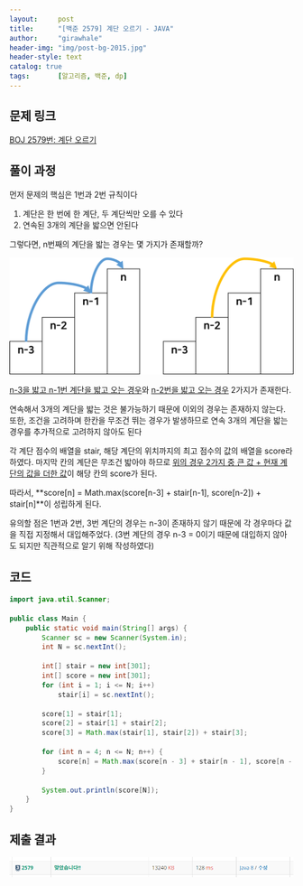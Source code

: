 ```yaml
---
layout:     post
title:      "[백준 2579] 계단 오르기 - JAVA"
author:     "girawhale"
header-img: "img/post-bg-2015.jpg"
header-style: text 
catalog: true
tags:		[알고리즘, 백준, dp]
---
```


## 문제 링크

[BOJ 2579번: 계단 오르기](https://www.acmicpc.net/problem/2579)



## 풀이 과정

먼저 문제의 핵심은 1번과 2번 규칙이다

1. 계단은 한 번에 한 계단, 두 계단씩만 오를 수 있다
2. 연속된 3개의 계단을 밟으면 안된다



그렇다면, n번째의 계단을 밟는 경우는 몇 가지가 존재할까?

![img1](/img/in-post/algo/boj2579-1.png)

<u>n-3을 밟고 n-1번 계단을 밟고 오는 경우</u>와 <u>n-2번을 밟고 오는 경우</u> 2가지가 존재한다.

연속해서 3개의 계단을 밟는 것은 불가능하기 때문에 이외의 경우는 존재하지 않는다. 또한, 조건을 고려하며 한칸을 무조건 뛰는 경우가 발생하므로 연속 3개의 계단을 밟는 경우를 추가적으로 고려하지 않아도 된다



각 계단 점수의 배열을 stair, 해당 계단의 위치까지의 최고 점수의 값의 배열을 score라 하였다. 마지막 칸의 계단은 무조건 밟아야 하므로 <u>위의 경우 2가지 중 큰 값 + 현재 계단의 값을 더한 값</u>이 해당 칸의 score가 된다.

따라서, **score[n] = Math.max(score[n-3] + stair[n-1], score[n-2]) + stair[n]**이 성립하게 된다.



유의할 점은 1번과 2번, 3번 계단의 경우는 n-3이 존재하지 않기 때문에 각 경우마다 값을 직접 지정해서 대입해주었다. (3번 계단의 경우 n-3 = 0이기 때문에 대입하지 않아도 되지만 직관적으로 알기 위해 작성하였다)



## 코드

``` java
import java.util.Scanner;

public class Main {
	public static void main(String[] args) {
		Scanner sc = new Scanner(System.in);
		int N = sc.nextInt();

		int[] stair = new int[301];
		int[] score = new int[301];
		for (int i = 1; i <= N; i++)
			stair[i] = sc.nextInt();

		score[1] = stair[1];
		score[2] = stair[1] + stair[2];
		score[3] = Math.max(stair[1], stair[2]) + stair[3];

		for (int n = 4; n <= N; n++) {
			score[n] = Math.max(score[n - 3] + stair[n - 1], score[n - 2]) + stair[n];
		}

		System.out.println(score[N]);
	}
}

```



## 제출 결과

![result](/img/in-post/algo/boj2579-result.png)



